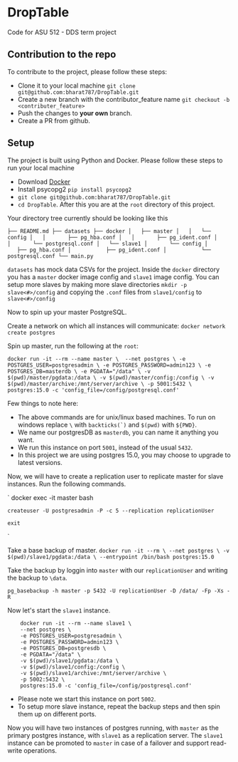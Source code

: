 # DropTable
Code for ASU 512 - DDS term project

## Contribution to the repo

To contribute to the project, please follow these steps:
- Clone it to your local machine `git clone git@github.com:bharat787/DropTable.git`
- Create a new branch with the contributor_feature name `git checkout -b <contributer_feature>`
- Push the changes to **your own** branch.
- Create a PR from github.

## Setup

The project is built using Python and Docker. Please follow these steps to run your local machine
- Download [Docker](https://docs.docker.com/get-docker/)
- Install psycopg2 `pip install psycopg2`
- `git clone git@github.com:bharat787/DropTable.git`
- `cd DropTable`. After this you are at the `root` directory of this project. 
  
Your directory tree currently should be looking like this

`
    ├── README.md
    ├── datasets
    ├── docker
    │   ├── master
    │   │   └── config
    │   │       ├── pg_hba.conf
    │   │       ├── pg_ident.conf
    │   │       └── postgresql.conf
    │   └── slave1
    │       └── config
    │           ├── pg_hba.conf
    │           ├── pg_ident.conf
    │           └── postgresql.conf
    └── main.py
`

`datasets` has mock data CSVs for the project. Inside the `docker` directory you has a `master` docker image config and `slave1` image config. You can setup more slaves 
by making more slave directories `mkdir -p slave<#>/config` and copying the `.conf` files from `slave1/config` to `slave<#>/config`

Now to spin up your master PostgreSQL.

Create a network on which all instances will communicate:
`docker network create postgres`

Spin up master, run the following at the `root`:

`
    docker run -it --rm --name master \ 
    --net postgres \
    -e POSTGRES_USER=postgresadmin \
    -e POSTGRES_PASSWORD=admin123 \
    -e POSTGRES_DB=masterdb \
    -e PGDATA="/data" \
    -v $(pwd)/master/pgdata:/data \
    -v $(pwd)/master/config:/config \
    -v $(pwd)/master/archive:/mnt/server/archive \
    -p 5001:5432 \
    postgres:15.0 -c 'config_file=/config/postgresql.conf'
`

Few things to note here:
- The above commands are for unix/linux based machines. To run on windows replace `\` with ``backticks(`)`` and `$(pwd)` with `${PWD}`.
- We name our postgresDB as `masterdb`, you can name it anything you want.
- We run this instance on port `5001`, instead of the usual `5432`.
- In this project we are using postgres 15.0, you may choose to upgrade to latest versions.

Now, we will have to create a replication user to replicate master for slave instances. Run the following commands.

`
    docker exec -it master bash

    createuser -U postgresadmin -P -c 5 --replication replicationUser

    exit
`

Take a base backup of master.
`
    docker run -it --rm \
    --net postgres \
    -v $(pwd)/slave1/pgdata:/data \
    --entrypoint /bin/bash postgres:15.0
`

Take the backup by loggin into `master` with our `replicationUser` and writing the backup to `\data`.

`pg_basebackup -h master -p 5432 -U replicationUser -D /data/ -Fp -Xs -R`

Now let's start the `slave1` instance.

```
    docker run -it --rm --name slave1 \ 
    --net postgres \
    -e POSTGRES_USER=postgresadmin \
    -e POSTGRES_PASSWORD=admin123 \
    -e POSTGRES_DB=postgresdb \
    -e PGDATA="/data" \
    -v $(pwd)/slave1/pgdata:/data \
    -v $(pwd)/slave1/config:/config \
    -v $(pwd)/slave1/archive:/mnt/server/archive \
    -p 5002:5432 \
    postgres:15.0 -c 'config_file=/config/postgresql.conf'
```

- Please note we start this instance on port `5002`.
- To setup more slave instance, repeat the backup steps and then spin them up on different ports.

Now you will have two instances of postgres running, with `master` as the primary postgres instance, with `slave1` as a replication server.
The `slave1` instance can be promoted to `master` in case of a failover and support read-write operations.